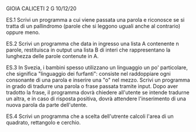 GIOIA CALICETI 
2 G
10/12/20

ES.1
Scrivi un programma a cui viene passata una parola e riconosce se si tratta di un pallindromo (parole che si leggono uguali anche al contrario) oppure meno.

ES.2
Scrivi un programma che data in ingresso una lista A contenente n parole, restituisca in output una lista B di interi che rappresentano la lunghezza delle parole contenute in A.

ES.3
In Svezia, i bambini spesso utilizzano un linguaggio un po' particolare, che significa "linguaggio dei furfanti": consiste nel raddoppiare ogni consonante di una parola e inserire una "o" nel mezzo.
Scrivi un programma in grado di tradurre una parola o frase passata tramite input.
Dopo aver tradotto la frase, il programma dovrà chiedere all'utente se intende tradurne un altra, e in caso di risposta positiva, dovrà attendere l'inserimento di una nuova parola da parte dell'utente.

ES.4
Scrivi un programma che a scelta dell'utrente calcoli l'area di un quadrato, rettangolo e cerchio.